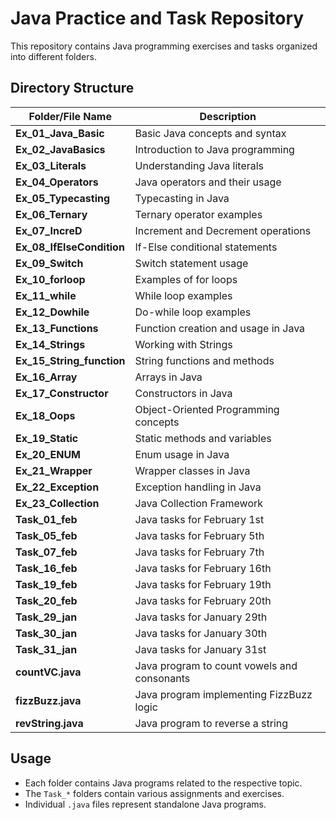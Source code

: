 # Java Practice and Task Repository

This repository contains Java programming exercises and tasks organized into different folders.

## Directory Structure

| Folder/File Name         | Description                                      |
|--------------------------|--------------------------------------------------|
| **Ex_01_Java_Basic**     | Basic Java concepts and syntax                  |
| **Ex_02_JavaBasics**     | Introduction to Java programming                |
| **Ex_03_Literals**       | Understanding Java literals                      |
| **Ex_04_Operators**      | Java operators and their usage                  |
| **Ex_05_Typecasting**    | Typecasting in Java                             |
| **Ex_06_Ternary**        | Ternary operator examples                       |
| **Ex_07_IncreD**         | Increment and Decrement operations              |
| **Ex_08_IfElseCondition**| If-Else conditional statements                  |
| **Ex_09_Switch**         | Switch statement usage                          |
| **Ex_10_forloop**        | Examples of for loops                           |
| **Ex_11_while**          | While loop examples                             |
| **Ex_12_Dowhile**        | Do-while loop examples                          |
| **Ex_13_Functions**      | Function creation and usage in Java             |
| **Ex_14_Strings**        | Working with Strings                            |
| **Ex_15_String_function**| String functions and methods                    |
| **Ex_16_Array**          | Arrays in Java                                  |
| **Ex_17_Constructor**    | Constructors in Java                            |
| **Ex_18_Oops**           | Object-Oriented Programming concepts            |
| **Ex_19_Static**         | Static methods and variables                    |
| **Ex_20_ENUM**           | Enum usage in Java                              |
| **Ex_21_Wrapper**        | Wrapper classes in Java                         |
| **Ex_22_Exception**      | Exception handling in Java                      |
| **Ex_23_Collection**     | Java Collection Framework                       |
| **Task_01_feb**          | Java tasks for February 1st                     |
| **Task_05_feb**          | Java tasks for February 5th                     |
| **Task_07_feb**          | Java tasks for February 7th                     |
| **Task_16_feb**          | Java tasks for February 16th                    |
| **Task_19_feb**          | Java tasks for February 19th                    |
| **Task_20_feb**          | Java tasks for February 20th                    |
| **Task_29_jan**          | Java tasks for January 29th                     |
| **Task_30_jan**          | Java tasks for January 30th                     |
| **Task_31_jan**          | Java tasks for January 31st                     |
| **countVC.java**         | Java program to count vowels and consonants     |
| **fizzBuzz.java**        | Java program implementing FizzBuzz logic        |
| **revString.java**       | Java program to reverse a string                |

## Usage
- Each folder contains Java programs related to the respective topic.
- The `Task_*` folders contain various assignments and exercises.
- Individual `.java` files represent standalone Java programs.


